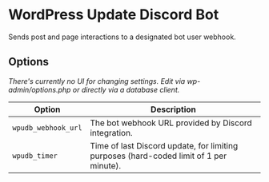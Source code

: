 # WordPress Update Discord Bot
Sends post and page interactions to a designated bot user webhook.

## Options
*There's currently no UI for changing settings. Edit via wp-admin/options.php or directly via a database client.*

Option              | Description
------------------- | -----------
`wpudb_webhook_url` | The bot webhook URL provided by Discord integration.
`wpudb_timer`       | Time of last Discord update, for limiting purposes (hard-coded limit of 1 per minute).
